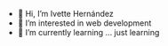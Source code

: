 - 👋 Hi, I’m Ivette Hernández
- 👀 I’m interested in web development
- 🌱 I’m currently learning ... just learning

<!---
ihernandezperez/ihernandezperez is a ✨ special ✨ repository because its `README.md` (this file) appears on your GitHub profile.
You can click the Preview link to take a look at your changes.
--->
